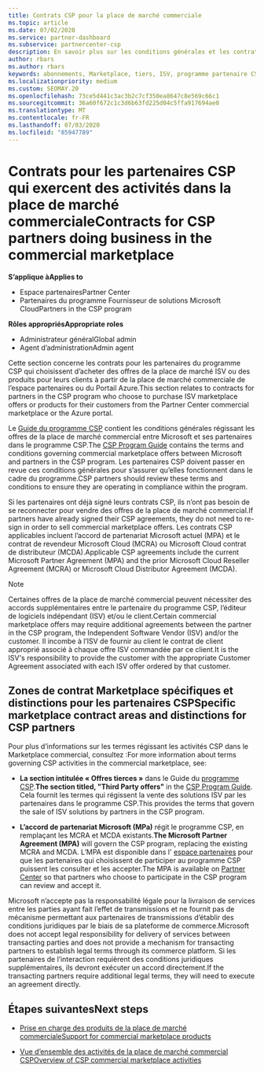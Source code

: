 ```yaml
---
title: Contrats CSP pour la place de marché commerciale
ms.topic: article
ms.date: 07/02/2020
ms.service: partner-dashboard
ms.subservice: partnercenter-csp
description: En savoir plus sur les conditions générales et les contrats relatifs aux abonnements à des produits ISV tiers achetés par des partenaires CSP dans la place de marché commerciale.
author: rbars
ms.author: rbars
keywords: abonnements, Marketplace, tiers, ISV, programme partenaire CSP, contrats, vendre, acheter,
ms.localizationpriority: medium
ms.custom: SEOMAY.20
ms.openlocfilehash: 73ce5d441c3ac3b2c7cf350ea8647c8e569c66c1
ms.sourcegitcommit: 36a60f672c1c3d6b63fd225d04c5ffa917694ae0
ms.translationtype: MT
ms.contentlocale: fr-FR
ms.lasthandoff: 07/03/2020
ms.locfileid: "85947789"
---
```

# <a name="contracts-for-csp-partners-doing-business-in-the-commercial-marketplace"></a><span data-ttu-id="65973-104">Contrats pour les partenaires CSP qui exercent des activités dans la place de marché commerciale</span><span class="sxs-lookup"><span data-stu-id="65973-104">Contracts for CSP partners doing business in the commercial marketplace</span></span>

<span data-ttu-id="65973-105">**S’applique à**</span><span class="sxs-lookup"><span data-stu-id="65973-105">**Applies to**</span></span>

- <span data-ttu-id="65973-106">Espace partenaires</span><span class="sxs-lookup"><span data-stu-id="65973-106">Partner Center</span></span>
- <span data-ttu-id="65973-107">Partenaires du programme Fournisseur de solutions Microsoft Cloud</span><span class="sxs-lookup"><span data-stu-id="65973-107">Partners in the CSP program</span></span>

<span data-ttu-id="65973-108">**Rôles appropriés**</span><span class="sxs-lookup"><span data-stu-id="65973-108">**Appropriate roles**</span></span>

- <span data-ttu-id="65973-109">Administrateur général</span><span class="sxs-lookup"><span data-stu-id="65973-109">Global admin</span></span>
- <span data-ttu-id="65973-110">Agent d’administration</span><span class="sxs-lookup"><span data-stu-id="65973-110">Admin agent</span></span>

<span data-ttu-id="65973-111">Cette section concerne les contrats pour les partenaires du programme CSP qui choisissent d’acheter des offres de la place de marché ISV ou des produits pour leurs clients à partir de la place de marché commerciale de l’espace partenaires ou du Portail Azure.</span><span class="sxs-lookup"><span data-stu-id="65973-111">This section relates to contracts for partners in the CSP program who choose to purchase ISV marketplace offers or products for their customers from the Partner Center commercial marketplace or the Azure portal.</span></span>

<span data-ttu-id="65973-112">Le [Guide du programme CSP](https://go.microsoft.com/fwlink/p/?LinkId=617100) contient les conditions générales régissant les offres de la place de marché commercial entre Microsoft et ses partenaires dans le programme CSP.</span><span class="sxs-lookup"><span data-stu-id="65973-112">The [CSP Program Guide](https://go.microsoft.com/fwlink/p/?LinkId=617100) contains the terms and conditions governing commercial marketplace offers between Microsoft and partners in the CSP program.</span></span> <span data-ttu-id="65973-113">Les partenaires CSP doivent passer en revue ces conditions générales pour s’assurer qu’elles fonctionnent dans le cadre du programme.</span><span class="sxs-lookup"><span data-stu-id="65973-113">CSP partners should review these terms and conditions to ensure they are operating in compliance within the program.</span></span>  

<span data-ttu-id="65973-114">Si les partenaires ont déjà signé leurs contrats CSP, ils n’ont pas besoin de se reconnecter pour vendre des offres de la place de marché commercial.</span><span class="sxs-lookup"><span data-stu-id="65973-114">If partners have already signed their CSP agreements, they do not need to re-sign in order to sell commercial marketplace offers.</span></span> <span data-ttu-id="65973-115">Les contrats CSP applicables incluent l’accord de partenariat Microsoft actuel (MPA) et le contrat de revendeur Microsoft Cloud (MCRA) ou Microsoft Cloud contrat de distributeur (MCDA).</span><span class="sxs-lookup"><span data-stu-id="65973-115">Applicable CSP agreements include the current Microsoft Partner Agreement (MPA) and the prior Microsoft Cloud Reseller Agreement (MCRA) or Microsoft Cloud Distributor Agreement (MCDA).</span></span>

>[!NOTE]
> <span data-ttu-id="65973-116">Certaines offres de la place de marché commercial peuvent nécessiter des accords supplémentaires entre le partenaire du programme CSP, l’éditeur de logiciels indépendant (ISV) et/ou le client.</span><span class="sxs-lookup"><span data-stu-id="65973-116">Certain commercial marketplace offers may require additional agreements between the partner in the CSP program, the Independent Software Vendor (ISV) and/or the customer.</span></span> <span data-ttu-id="65973-117">Il incombe à l’ISV de fournir au client le contrat de client approprié associé à chaque offre ISV commandée par ce client.</span><span class="sxs-lookup"><span data-stu-id="65973-117">It is the ISV's responsibility to provide the customer with the appropriate Customer Agreement associated with each ISV offer ordered by that customer.</span></span>

## <a name="specific-marketplace-contract-areas-and-distinctions-for-csp-partners"></a><span data-ttu-id="65973-118">Zones de contrat Marketplace spécifiques et distinctions pour les partenaires CSP</span><span class="sxs-lookup"><span data-stu-id="65973-118">Specific marketplace contract areas and distinctions for CSP partners</span></span>

<span data-ttu-id="65973-119">Pour plus d’informations sur les termes régissant les activités CSP dans le Marketplace commercial, consultez :</span><span class="sxs-lookup"><span data-stu-id="65973-119">For more information about terms governing CSP activities in the commercial marketplace, see:</span></span>

- <span data-ttu-id="65973-120">**La section intitulée « Offres tierces »** dans le Guide du [programme CSP](https://go.microsoft.com/fwlink/p/?LinkId=617100).</span><span class="sxs-lookup"><span data-stu-id="65973-120">**The section titled, "Third Party offers"** in the [CSP Program Guide](https://go.microsoft.com/fwlink/p/?LinkId=617100).</span></span> <span data-ttu-id="65973-121">Cela fournit les termes qui régissent la vente des solutions ISV par les partenaires dans le programme CSP.</span><span class="sxs-lookup"><span data-stu-id="65973-121">This provides the terms that govern the sale of ISV solutions by partners in the CSP program.</span></span>

- <span data-ttu-id="65973-122">**L’accord de partenariat Microsoft (MPa)** régit le programme CSP, en remplaçant les MCRA et MCDA existants.</span><span class="sxs-lookup"><span data-stu-id="65973-122">**The Microsoft Partner Agreement (MPA)** will govern the CSP program, replacing the existing MCRA and MCDA.</span></span> <span data-ttu-id="65973-123">L’MPA est disponible dans l' [espace partenaires](https://partner.microsoft.com/pcv/dashboard/overview) pour que les partenaires qui choisissent de participer au programme CSP puissent les consulter et les accepter.</span><span class="sxs-lookup"><span data-stu-id="65973-123">The MPA is available on [Partner Center](https://partner.microsoft.com/pcv/dashboard/overview) so that partners who choose to participate in the CSP program can review and accept it.</span></span>
  
<span data-ttu-id="65973-124">Microsoft n’accepte pas la responsabilité légale pour la livraison de services entre les parties ayant fait l’effet de transmissions et ne fournit pas de mécanisme permettant aux partenaires de transmissions d’établir des conditions juridiques par le biais de sa plateforme de commerce.</span><span class="sxs-lookup"><span data-stu-id="65973-124">Microsoft does not accept legal responsibility for delivery of services between transacting parties and does not provide a mechanism for transacting partners to establish legal terms through its commerce platform.</span></span> <span data-ttu-id="65973-125">Si les partenaires de l’interaction requièrent des conditions juridiques supplémentaires, ils devront exécuter un accord directement.</span><span class="sxs-lookup"><span data-stu-id="65973-125">If the transacting partners require additional legal terms, they will need to execute an agreement directly.</span></span>

## <a name="next-steps"></a><span data-ttu-id="65973-126">Étapes suivantes</span><span class="sxs-lookup"><span data-stu-id="65973-126">Next steps</span></span>

- [<span data-ttu-id="65973-127">Prise en charge des produits de la place de marché commerciale</span><span class="sxs-lookup"><span data-stu-id="65973-127">Support for commercial marketplace products</span></span>](csp-commercial-marketplace-support.md)

- [<span data-ttu-id="65973-128">Vue d’ensemble des activités de la place de marché commercial CSP</span><span class="sxs-lookup"><span data-stu-id="65973-128">Overview of CSP commercial marketplace activities</span></span>](csp-commercial-marketplace-overview.md)

